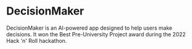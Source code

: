 # DecisionMaker

DecisionMaker is an AI-powered app designed to help users make decisions. It won the Best Pre-University Project award during the 2022 Hack 'n' Roll hackathon.